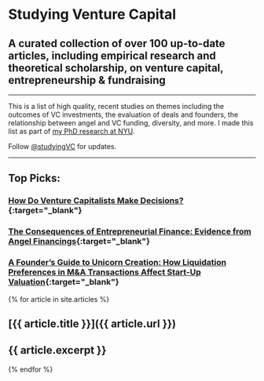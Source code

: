 
# Studying Venture Capital 

## A curated collection of over 100 up-to-date articles, including empirical research and theoretical scholarship, on venture capital, entrepreneurship &amp; fundraising

---

This is a list of high quality, recent studies on themes including the outcomes of VC investments, the evaluation of deals and founders, the relationship between angel and VC funding, diversity, and more. I made this list as part of [my PhD research at NYU](https://github.com/francisjervis/phd). 

Follow [@studyingVC](https://twitter.com/studyingVC) for updates.

---

## Top Picks:

### [How Do Venture Capitalists Make Decisions?](http://studying.vc/deals.html#how-do-venture-capitalists-make-decisions){:target="_blank"}

### [The Consequences of Entrepreneurial Finance: Evidence from Angel Financings](http://studying.vc/angels.html#the-consequences-of-entrepreneurial-finance-evidence-from-angel-financings){:target="_blank"}

### [A Founder’s Guide to Unicorn Creation: How Liquidation Preferences in M&A Transactions Affect Start-Up Valuation](http://studying.vc/finance.html#a-founders-guide-to-unicorn-creation-how-liquidation-preferences-in-ma-transactions-affect-start-up-valuation){:target="_blank"}

{% for article in site.articles %}

## [{{ article.title }}]({{ article.url }})
{{ article.excerpt }}
---
{% endfor %}
